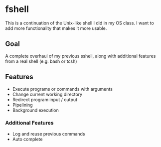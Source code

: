 # fshell
This is a continuation of the Unix-like shell I did in my OS class. I want to add more functionality that makes it more usable.

## Goal

A complete overhaul of my previous sshell, along with additional features from a real shell (e.g. bash or tcsh)

## Features

* Execute programs or commands with arguments
* Change current working directory
* Redirect program input / output
* Pipelining
* Background execution

### Additional Features
* Log and reuse previous commands
* Auto complete
